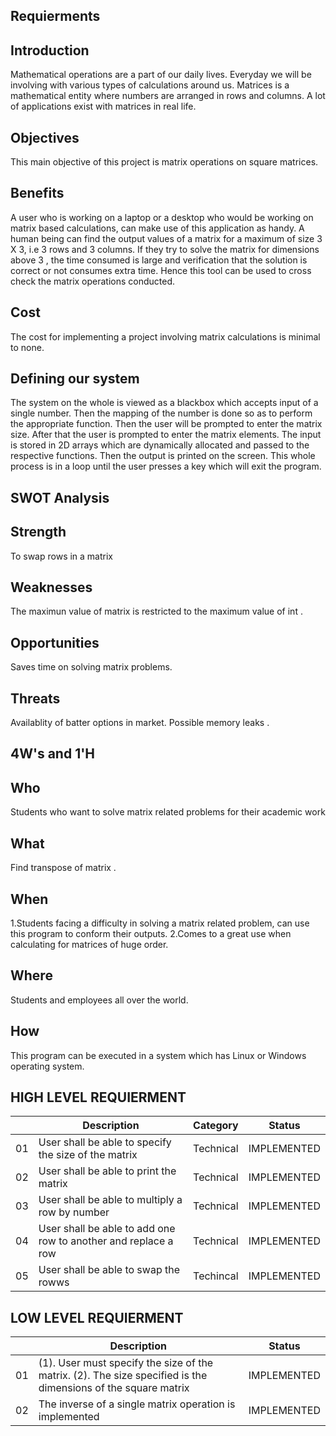## Requierments


## Introduction
Mathematical operations are a part of our daily lives. Everyday we will be involving with various types of calculations around us. Matrices is a mathematical entity where numbers are arranged in rows and columns. A lot of applications exist with matrices in real life.


## Objectives
This main objective of this project is matrix operations on square matrices. 

## Benefits
A user who is working on a laptop or a desktop who would be working on matrix based calculations, can make use of this application as handy. A human being can find the output values of a matrix for a maximum of size 3 X 3, i.e 3 rows and 3 columns. If they try to solve the matrix for dimensions above 3 , the time consumed is large and verification that the solution is correct or not consumes extra time. Hence this tool can be used to cross check the matrix operations conducted.

## Cost
The cost for implementing a project involving matrix calculations is minimal to none. 

## Defining our system
The system on the whole is viewed as a blackbox which accepts input of a single number. Then the mapping of the number is done so as to perform the appropriate function. Then the user will be prompted to enter the matrix size. After that the user is prompted to enter the matrix elements. The input is stored in 2D arrays which are dynamically allocated and passed to the respective functions. Then the output is printed on the screen. This whole process is in a loop until the user presses a key which will exit the program.

## SWOT Analysis

## Strength
To swap rows in a matrix

## Weaknesses
The maximun value of matrix is restricted to the maximum value of int .

## Opportunities
Saves time on solving matrix problems.

## Threats 
Availablity of batter options in market.
Possible memory leaks .



## 4W's and 1'H

## Who
Students who want to solve matrix related problems for their academic work

## What
Find transpose of matrix .

## When
1.Students facing a difficulty in solving a matrix related problem, can use this program to conform their outputs.
2.Comes to a great use when calculating for matrices of huge order.


## Where
Students and employees  all over the world.

## How
This program can be executed in a system which has Linux or Windows operating system.


## HIGH LEVEL REQUIERMENT

|  |Description|Category|Status|
|--|--|--|--|
|01|User shall be able to specify the size of the matrix|Technical|IMPLEMENTED|
|02|User shall be able to print the matrix|Technical|IMPLEMENTED|
|03|User shall be able to multiply a row by number|Technical |IMPLEMENTED|
|04|User shall be able to add one row to another and replace a row|Technical|IMPLEMENTED|
|05|User shall be able to swap the rowws|Techincal	|IMPLEMENTED|


## LOW LEVEL REQUIERMENT

|  |Description|Status|
|--|--|--|
|01|(1). User must specify the size of the matrix. (2). The size specified is the dimensions of the square matrix|IMPLEMENTED|
|02|The inverse of a single matrix operation is implemented|IMPLEMENTED|




